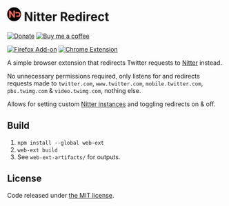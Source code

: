 # ![nitter-redirect](images/icon32.png) Nitter Redirect

[![Donate](https://liberapay.com/assets/widgets/donate.svg)](https://liberapay.com/SimonBrazell/donate) [![Buy me a coffee](images/buy-me-a-coffee.png)](https://www.buymeacoffee.com/SimonBrazell)

[![Firefox Add-on](images/badge-amo.png)](https://addons.mozilla.org/en-US/firefox/addon/nitter-redirect/) [![Chrome Extension](images/badge-chrome.png)](https://chrome.google.com/webstore/detail/nitter-redirect/mohaicophfnifehkkkdbcejkflmgfkof)

A simple browser extension that redirects Twitter requests to [Nitter](https://github.com/zedeus/nitter) instead.

No unnecessary permissions required, only listens for and redirects requests made to `twitter.com`, `www.twitter.com`, `mobile.twitter.com`, `pbs.twimg.com` & `video.twimg.com`, nothing else.

Allows for setting custom [Nitter instances](https://github.com/zedeus/nitter/wiki/Instances) and toggling redirects on & off.

## Build

1.  `npm install --global web-ext`
2.  `web-ext build`
3.  See `web-ext-artifacts/` for outputs.

## License

Code released under [the MIT license](LICENSE.txt).
